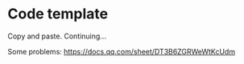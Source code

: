# Code template

Copy and paste. Continuing...

Some problems: https://docs.qq.com/sheet/DT3B6ZGRWeWtKcUdm
